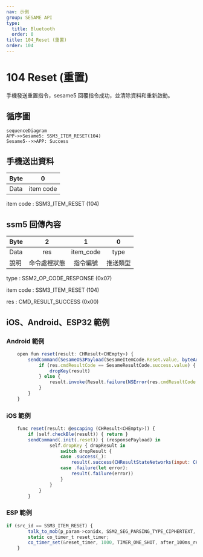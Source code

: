```yaml
---
nav: 示例
group: SESAME API
type:
  title: Bluetooth
  order: 0
title: 104_Reset (重置)
order: 104
---
```


# 104 Reset (重置)

手機發送重置指令，sesame5 回覆指令成功，並清除資料和重新啟動。

## 循序圖

```mermaid
sequenceDiagram
APP->>Sesame5: SSM3_ITEM_RESET(104)
Sesame5-->>APP: Success
```


## 手機送出資料

| Byte |     0     |
| ---- | :-------: |
| Data | item code |

item code : SSM3_ITEM_RESET (104)

## ssm5 回傳內容

| Byte |      2       |     1     |    0     |
| ---- | :----------: | :-------: | :------: |
| Data |     res      | item_code |   type   |
| 說明 | 命令處裡狀態 | 指令編號  | 推送類型 |

type : SSM2_OP_CODE_RESPONSE (0x07)

item code : SSM3_ITEM_RESET (104)

res : CMD_RESULT_SUCCESS (0x00)

## iOS、Android、ESP32 範例
 

### Android 範例

```jsx | pure
    open fun reset(result: CHResult<CHEmpty>) {
        sendCommand(SesameOS3Payload(SesameItemCode.Reset.value, byteArrayOf()), DeviceSegmentType.cipher) { res ->
            if (res.cmdResultCode == SesameResultCode.success.value) {
                dropKey(result)
            } else {
                result.invoke(Result.failure(NSError(res.cmdResultCode.toString(), "CBCentralManager", res.cmdResultCode.toInt())))
            }
        }
    }
```

### iOS 範例

```jsx | pure
    func reset(result: @escaping (CHResult<CHEmpty>)) {
        if (self.checkBle(result)) { return }
        sendCommand(.init(.reset)) { (responsePayload) in
                self.dropKey { dropResult in
                    switch dropResult {
                    case .success(_):
                        result(.success(CHResultStateNetworks(input: CHEmpty())))
                    case .failure(let error):
                        result(.failure(error))
                    }
                }
            }
        }
```

### ESP 範例

```jsx | pure
if (src_id == SSM3_ITEM_RESET) {
        talk_to_mob(p_param->conidx, SSM2_SEG_PARSING_TYPE_CIPHERTEXT, ble_tx_buf, 3);
        static co_timer_t reset_timer;
        co_timer_set(&reset_timer, 1000, TIMER_ONE_SHOT, after_100ms_reboot, NULL);
    }
``` 



